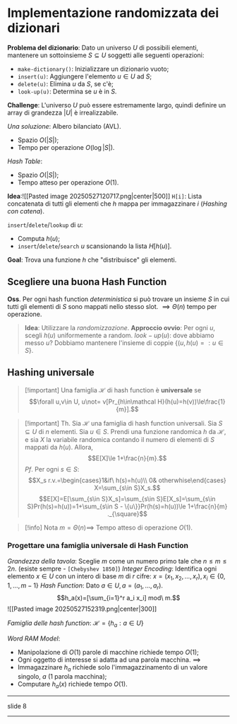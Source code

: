 # Implementazione randomizzata dei dizionari

**Problema del dizionario**:
Dato un universo $U$ di possibili elementi, mantenere un sottoinsieme $S\subseteq U$ soggetti alle seguenti operazioni:
- `make-dictionary()`: Inizializzare un dizionario vuoto;
- `insert(u)`: Aggiungere l'elemento $u\in U$ ad $S$;
- `delete(u)`: Elimina $u$ da $S$, se c'è;
- `look-up(u)`: Determina se $u$ è in $S$.

**Challenge**: L'universo $U$ può essere estremamente largo, quindi definire un array di grandezza $|U|$ è irrealizzabile.

*Una soluzione*: Albero bilanciato (AVL).
- Spazio $O(|S|)$;
- Tempo per operazione $O(\log{|S|})$.

*Hash Table*:
- Spazio $O(|S|)$;
- Tempo atteso per operazione $O(1)$.

**Idea**:![[Pasted image 20250527120717.png|center|500]]
`H[i]`: Lista concatenata di tutti gli elementi che $h$ mappa per immagazzinare $i$ (*Hashing con catena*).

`insert`/`delete`/`lookup` di $u$:
- Computa $h(u)$;
- `insert`/`delete`/`search` $u$ scansionando la lista $H[h(u)]$.

**Goal**: Trova una funzione $h$ che "distribuisce" gli elementi.

## Scegliere una buona Hash Function

**Oss**. Per ogni hash function *deterministica* si può trovare un insieme $S$ in cui tutti gli elementi di $S$ sono mappati nello stesso slot. $\implies\Theta(n)$ tempo per operazione.

>**Idea**: Utilizzare la *randomizzazione*.
>**Approccio ovvio**: Per ogni $u$, scegli $h(u)$ uniformemente a random.
>$look-up(u)$: dove abbiamo messo $u$?
>Dobbiamo mantenere l'insieme di coppie $\{(u,h(u)=:u\in S\}$.

## Hashing universale

>[!important] Una famiglia $\mathcal H$ di hash function è **universale** se $$\forall u,v\in U, u\not= v[Pr_{h\in\mathcal H}(h(u)=h(v))\le\frac{1}{m}].$$

>[!important] Th.
>Sia $\mathcal H$ una famiglia di hash function universali. Sia $S\subseteq U$ di $n$ elementi. 
>Sia $u\in S$. Prendi una funzione randomica $h$ da $\mathcal H$, e sia $X$ la variabile randomica contando il numero di elementi di $S$ mappati da $h(u)$. Allora, $$E[X]\le 1+\frac{n}{m}.$$
>*Pf*.
>Per ogni $s\in S$:$$X_s r.v.=\begin{cases}1&if\ h(s)=h(u)\\ 0& otherwhise\end{cases} X=\sum_{s\in S}X_s.$$
>$$E[X]=E[\sum_{s\in S}X_s]=\sum_{s\in S}E[X_s]=\sum_{s\in S}Pr(h(s)=h(u))=1+\sum_{s\in S - \{u\}}Pr(h(s)=h(u))\le 1+\frac{n}{m}   ._{\square}$$

>[!info] Nota
>$m=\Theta(n)\implies$ Tempo atteso di operazione $O(1)$.

### Progettare una famiglia universale di Hash Function

*Grandezza della tavola*: Sceglie $m$ come un numero primo tale che $n\le m\le 2n$. (esiste sempre - `[Chebyshev 1850]`)
*Integer Encoding*: Identifica ogni elemento $x\in U$ con un intero di base $m$ di $r$ cifre: $x=(x_1,x_2,...,x_r), x_i\in\{0,1,...,m-1\}$
*Hash Function*: Dato $a\in U, a=(a_1,...,a_r).$
$$h_a(x)=[\sum_{i=1}^r a_i x_i] mod\ m.$$
![[Pasted image 20250527152319.png|center|300]]

*Famiglia delle hash function*: $\mathcal H=\{h_a:a\in U\}$

*Word RAM Model*:
- Manipolazione di $O(1)$ parole di macchine richiede tempo $O(1)$;
- Ogni oggetto di interesse si adatta ad una parola macchina.
$\implies$
- Immagazzinare $h_a$ richiede solo l'immagazzinamento di un valore singolo, $a$ (1 parola macchina);
- Computare $h_a(x)$ richiede tempo $O(1)$.
---
slide 8
****